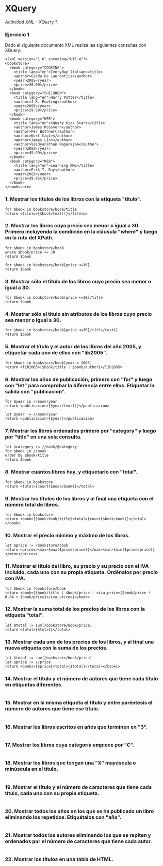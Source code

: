 # XQuery

_Actividad XML - XQuery 1._

### Ejercicio 1

Dado el siguiente documento XML realiza las siguientes consultas con XQuery:

```
<?xml version="1.0" encoding="UTF-8"?>
<bookstore>
  <book category="COOKING">
    <title lang="en">Everyday Italian</title>
    <author>Giada De Laurentiis</author>
    <year>2005</year>
    <price>30.00</price>
  </book>
  <book category="CHILDREN">
    <title lang="en">Harry Potter</title>
    <author>J K. Rowling</author>
    <year>2005</year>
    <price>29.99</price>
  </book>
  <book category="WEB">
    <title lang="en">XQuery Kick Start</title>
    <author>James McGovern</author>
    <author>Per Bothner</author>
    <author>Kurt Cagle</author>
    <author>James Linn</author>
    <author>Vaidyanathan Nagarajan</author>
    <year>2003</year>
    <price>49.99</price>
  </book>
  <book category="WEB">
    <title lang="en">Learning XML</title>
    <author>Erik T. Ray</author>
    <year>2003</year>
    <price>39.95</price>
  </book>
</bookstore> 
```
### 1.	Mostrar los títulos de los libros con la etiqueta "titulo".
```
for $book in bookstore/book/title
return <titulo>{$book/text()}</titulo>
```
### 2.	Mostrar los libros cuyo precio sea menor o igual a 30. Primero incluyendo la condición en la cláusula "where" y luego en la ruta del XPath.
```
for $book in bookstore/book
where $book/price <= 30
return $book

for $book in bookstore/book[price <=30]
return $book
```
### 3.	Mostrar sólo el título de los libros cuyo precio sea menor o igual a 30.
```
for $book in bookstore/book[price <=30]/title
return $book
```
### 4.	Mostrar sólo el título sin atributos de los libros cuyo precio sea menor o igual a 30.
```
for $book in bookstore/book[price <=30]/title/text()
return $book
```
### 5.	Mostrar el título y el autor de los libros del año 2005, y etiquetar cada uno de ellos con "lib2005".
```
for $book in bookstore/book[year = 2005]
return <lib2005>{$book/title | $book/author}</lib2005>
```
### 6.	Mostrar los años de publicación, primero con "for" y luego con "let" para comprobar la diferencia entre ellos. Etiquetar la salida con "publicacion".
```
for $year in //book/year
return <publicacion>{$year/text()}</publicacion>

let $year := //book/year
return <publicacion>{$year}</publicacion>
```
### 7.	Mostrar los libros ordenados primero por "category" y luego por "title" en una sola consulta.
```
let $category := //book/@category
for $book in //book
order by $book/title
return $book
```
### 8.	Mostrar cuántos libros hay, y etiquetarlo con "total".
```
for $book in bookstore
return <total>{count($book/book)}</total>
```
### 9.	Mostrar los títulos de los libros y al final una etiqueta con el número total de libros.
```
for $book in bookstore
return <book>{$book/book/title}<total>{count($book/book)}</total></book>
```
### 10.	Mostrar el precio mínimo y máximo de los libros.
```
let $price := /bookstore/book
return <prices><max>{max($price/price)}</max><min>{min($price/price)}</min></prices>
```
### 11.	Mostrar el título del libro, su precio y su precio con el IVA incluido, cada uno con su propia etiqueta. Ordénalos por precio con IVA.
```
for $book in /bookstore/book
return <book>{$book/title | $book/price | <iva_price>{$book/price * 0.04 + $book/price}</iva_price>}</book>
```
### 12.	Mostrar la suma total de los precios de los libros con la etiqueta "total".
```
let $total := sum(/bookstore/book/price)
return <total>{$total}</total>
```
### 13.	Mostrar cada uno de los precios de los libros, y al final una nueva etiqueta con la suma de los precios.
```
let $total := sum(/bookstore/book/price)
let $price := //price
return <books>{$price}<total>{$total}</total></books>
```
### 14.	Mostrar el título y el número de autores que tiene cada título en etiquetas diferentes.
```

```
### 15.	Mostrar en la misma etiqueta el título y entre paréntesis el número de autores que tiene ese título.
```
```
### 16.	Mostrar los libros escritos en años que terminen en "3".
```
```
### 17.	Mostrar los libros cuya categoría empiece por "C".
```
```
### 18.	Mostrar los libros que tengan una "X" mayúscula o minúscula en el título.
```
```
### 19.	Mostrar el título y el número de caracteres que tiene cada título, cada uno con su propia etiqueta.
```
```
### 20.	Mostrar todos los años en los que se ha publicado un libro eliminando los repetidos. Etiquétalos con "año".
```
```
### 21.	Mostrar todos los autores eliminando los que se repiten y ordenados por el número de caracteres que tiene cada autor.
```
```
### 22.	Mostrar los títulos en una tabla de HTML.
```
```
 
